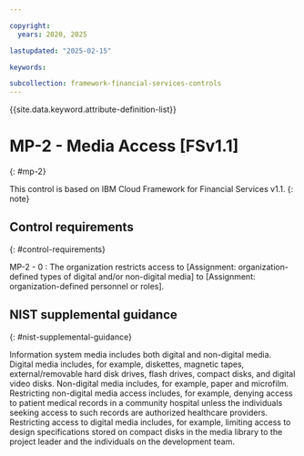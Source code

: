 ```yaml
---

copyright:
  years: 2020, 2025

lastupdated: "2025-02-15"

keywords:

subcollection: framework-financial-services-controls
---
```


{{site.data.keyword.attribute-definition-list}}

               
# MP-2 - Media Access [FSv1.1]
{: #mp-2}

This control is based on IBM Cloud Framework for Financial Services v1.1.
{: note}


## Control requirements
{: #control-requirements}

MP-2 - 0
    : The organization restricts access to [Assignment: organization-defined types of digital and/or non-digital media] to [Assignment: organization-defined personnel or roles].

## NIST supplemental guidance
{: #nist-supplemental-guidance}

Information system media includes both digital and non-digital media. Digital media includes, for example, diskettes, magnetic tapes, external/removable hard disk drives, flash drives, compact disks, and digital video disks. Non-digital media includes, for example, paper and microfilm. Restricting non-digital media access includes, for example, denying access to patient medical records in a community hospital unless the individuals seeking access to such records are authorized healthcare providers. Restricting access to digital media includes, for example, limiting access to design specifications stored on compact disks in the media library to the project leader and the individuals on the development team.





